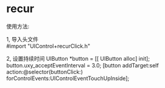 # recur
使用方法: 


1, 导入头文件     
#import "UIControl+recurClick.h"



2, 设置持续时间
UIButton *button  = [[ UIButton alloc] init];
button.uxy_acceptEventInterval = 3.0;
[button addTarget:self action:@selector(buttonClick:) forControlEvents:UIControlEventTouchUpInside];
